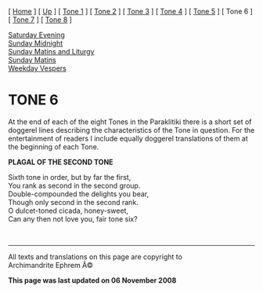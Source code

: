 \[ [Home](index.md) \] \[ [Up](oktoich.md) \] \[ [Tone 1](tone1.md) \]
\[ [Tone 2](tone2.md) \] \[ [Tone 3](tone3.md) \]
\[ [Tone 4](tone4.md) \] \[ [Tone 5](tone5.md) \] \[ Tone 6 \]
\[ [Tone 7](tone7.md) \] \[ [Tone 8](tone8.md) \]

[Saturday Evening](sat6e.md)\
[Sunday Midnight](sun6nc.md)\
[Sunday Matins and Liturgy](sun6m.md)\
[Sunday Matins](sunday_matins_2.md)\
[Weekday Vespers](weekday_vespers7.md)

TONE 6
======

At the end of each of the eight Tones in the Paraklitiki there is a
short set of doggerel lines describing the characteristics of the Tone
in question. For the entertainment of readers I include equally doggerel
translations of them at the beginning of each Tone.

**PLAGAL OF THE SECOND TONE**

Sixth tone in order, but by far the first,\
You rank as second in the second group.\
Double-compounded the delights you bear,\
Though only second in the second rank.\
O dulcet-toned cicada, honey-sweet,\
Can any then not love you, fair tone six?

 

------------------------------------------------------------------------

All texts and translations on this page are copyright to\
Archimandrite Ephrem Â©

**This page was last updated on 06 November 2008**
